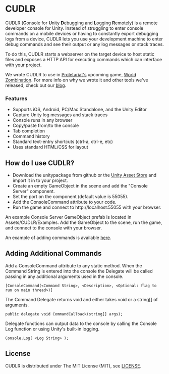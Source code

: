 CUDLR
=====

CUDLR (**C**onsole for **U**nity **D**ebugging and **L**ogging **R**emotely) is a remote developer console for Unity. Instead of struggling to enter console commands on a mobile devices or having to constantly export debugging logs from a device, CUDLR lets you use your development machine to enter debug commands and see their output or any log messages or stack traces. 

To do this, CUDLR starts a webserver on the target device to host static files and exposes a HTTP API for executing commands which can interface with your project. 

We wrote CUDLR to use in [Proletariat's](http://www.proletariat.com) upcoming game, [World Zombination](http://www.worldzombination.com). For more info on why we wrote it and other tools we've released, check out our [blog](http://blog.proletariat.com).

### Features
* Supports iOS, Android, PC/Mac Standalone, and the Unity Editor
* Capture Unity log messages and stack traces
* Console runs in any browser
* Copy/paste from/to the console
* Tab completion
* Command history
* Standard text-entry shortcuts (ctrl-a, ctrl-e, etc)
* Uses standard HTML/CSS for layout
 
How do I use CUDLR?
----
* Download the unitypackage from github or the [Unity Asset Store](https://www.assetstore.unity3d.com/#/content/XXX) and import it in to your project.
* Create an empty GameObject in the scene and add the "Console Server" component.
* Set the port on the component (default value is 55055).
* Add the ConsoleCommand attribute to your code.
* Run the game and connect to http://localhost:55055 with your browser.

An example Console Server GameObject prefab is located in Assets/CUDLR/Examples. Add the GameObject to the scene,
run the game, and connect to the console with your browser.

An example of adding commands is available [here](https://github.com/proletariatgames/CUDLR/blob/master/CUDLR/Scripts/GameObjectCommands.cs).

Adding Additional Commands
----

Add a ConsoleCommand attribute to any static method. When the Command String is entered into the console the
Delegate will be called passing in any additional arguments used in the console.

```
[ConsoleCommand(<Command String>, <Description>, <Optional: flag to run on main thread>)]
```

The Command Delegate returns void and either takes void or a string[] of arguments.

```
public delegate void CommandCallback(string[] args);
```


Delegate functions can output data to the console by calling the Console Log function or using Unity's built-in logging.

```
Console.Log( <Log String> );
```

License
---
CUDLR is distributed under The MIT License (MIT), see [LICENSE](https://github.com/proletariatgames/CUDLR/blob/master/LICENSE).
